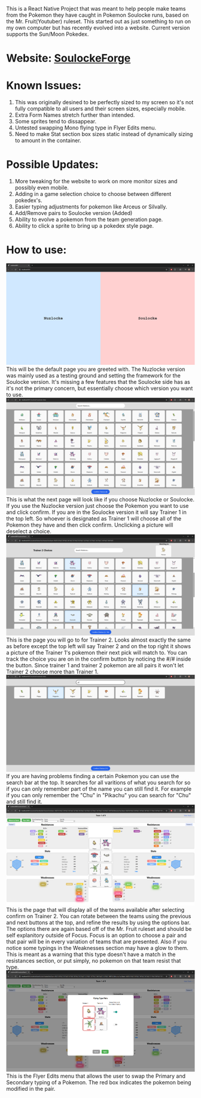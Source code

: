 This is a React Native Project that was meant to help people make teams from the Pokemon they have caught in Pokemon Soulocke runs, based on the Mr. Fruit(Youtuber) ruleset. This started out as just something to run on my own computer but has recently evolved into a website. Current version supports the Sun/Moon Pokedex.

# Website: [SoulockeForge](https://soulockeforge.netlify.app/)

# Known Issues:
1.  This was originally desined to be perfectly sized to my screen so it's not fully compatible to all users and their screen sizes, especially mobile.
2.  Extra Form Names stretch further than intended.
3.  Some sprites tend to dissappear.
4.  Untested swapping Mono flying type in Flyer Edits menu.
5.  Need to make Stat section box sizes static instead of dynamically sizing to amount in the container.

# Possible Updates:
1. More tweaking for the website to work on more monitor sizes and possibly even mobile.
2. Adding in a game selection choice to choose between different pokedex's.
3. Easier typing adjustments for pokemon like Arceus or Silvally.
4. Add/Remove pairs to Soulocke version (Added)
5. Ability to evolve a pokemon from the team generation page.
6. Ability to click a sprite to bring up a pokedex style page.

# How to use:
![Choose between Nuzlocke and Soulocke version](/assets/readMePictures/versionChoice.PNG)
This will be the default page you are greeted with. The Nuzlocke version was mainly used as a testing ground and setting the framework for the Soulocke version. It's missing a few features that the Soulocke side has as it's not the primary concern, but essentially choose which version you want to use.
![Trainer 1 Choices](/assets/readMePictures/default.PNG)
This is what the next page will look like if you choose Nuzlocke or Soulocke. If you use the Nuzlocke version just choose the Pokemon you want to use and click confirm. If you are in the Soulocke version it will say Trainer 1 in the top left. So whoever is designated as Trainer 1 will choose all of the Pokemon they have and then click confirm. Unclicking a picture will deselect a choice.
![Trainer 2 Choices](/assets/readMePictures/trainer2Selection.PNG)
This is the page you will go to for Trainer 2. Looks almost exactly the same as before except the top left will say Trainer 2 and on the top right it shows a picture of the Trainer 1's pokemon their next pick will match to. You can track the choice you are on in the confirm button by noticing the #/# inside the button. Since trainer 1 and trainer 2 pokemon are all pairs it won't let Trainer 2 choose more than Trainer 1.
![Search](/assets/readMePictures/search.PNG)
If you are having problems finding a certain Pokemon you can use the search bar at the top. It searches for all varitions of what you search for so if you can only remember part of the name you can still find it. For example if you can only remember the "Chu" in "Pikachu" you can search for "Chu" and still find it.
![Soulocke Team View](/assets/readMePictures/soulockeBaseView.png)
This is the page that will display all of the teams available after selecting confirm on Trainer 2. You can rotate between the teams using the previous and next buttons at the top, and refine the results by using the options bar. The options there are again based off of the Mr. Fruit ruleset and should be self explanitory outside of Focus. Focus is an option to choose a pair and that pair will be in every variation of teams that are presented. Also if you notice some typings in the Weaknesses section may have a glow to them. This is meant as a warning that this type doesn't have a match in the resistances section, or put simply, no pokemon on that team resist that type.
![Flyer Edits](/assets/readMePictures/flyerEdits.png)
This is the Flyer Edits menu that allows the user to swap the Primary and Secondary typing of a Pokemon. The red box indicates the pokemon being modified in the pair.
